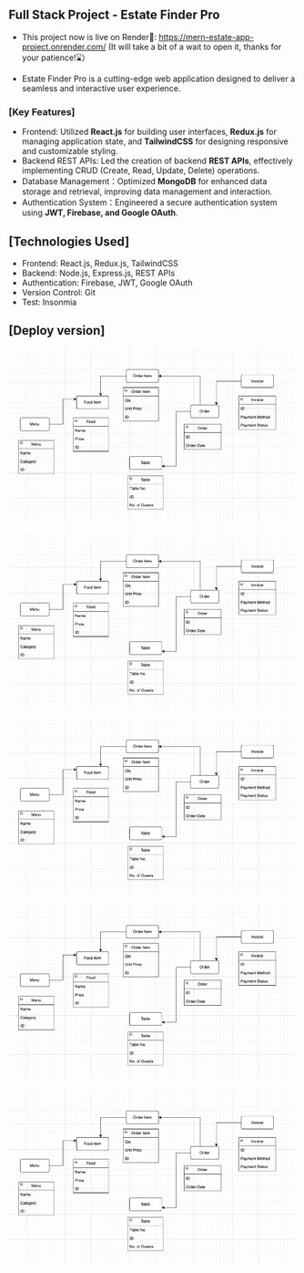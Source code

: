 ## Full Stack Project - Estate Finder Pro

- This project now is live on Render🎉: https://mern-estate-app-project.onrender.com/
 (It will take a bit of a wait to open it, thanks for your patience!⌛️）

- Estate Finder Pro is a cutting-edge web application designed to deliver a seamless and interactive user experience.

### [Key Features]
- Frontend: Utilized **React.js** for building user interfaces, **Redux.js** for managing application state, and **TailwindCSS** for designing responsive and customizable styling.
- Backend REST APIs: Led the creation of backend **REST APIs**, effectively implementing CRUD (Create, Read, Update, Delete) operations.
- Database Management：Optimized **MongoDB** for enhanced data storage and retrieval, improving data management and interaction.
- Authentication System：Engineered a secure authentication system using **JWT, Firebase, and Google OAuth**.

## [Technologies Used]
- Frontend: React.js, Redux.js, TailwindCSS
- Backend: Node.js, Express.js, REST APIs
- Authentication: Firebase, JWT, Google OAuth
- Version Control: Git
- Test: Insonmia

## [Deploy version]
![Project Structure Diagram](https://github.com/Reneechang17/Backend_project-Restaurant-Management_Golang/blob/main/project-structure/go%20structure.jpg)


![Project Structure Diagram](https://github.com/Reneechang17/Backend_project-Restaurant-Management_Golang/blob/main/project-structure/go%20structure.jpg)



![Project Structure Diagram](https://github.com/Reneechang17/Backend_project-Restaurant-Management_Golang/blob/main/project-structure/go%20structure.jpg)



![Project Structure Diagram](https://github.com/Reneechang17/Backend_project-Restaurant-Management_Golang/blob/main/project-structure/go%20structure.jpg)



![Project Structure Diagram](https://github.com/Reneechang17/Backend_project-Restaurant-Management_Golang/blob/main/project-structure/go%20structure.jpg)
